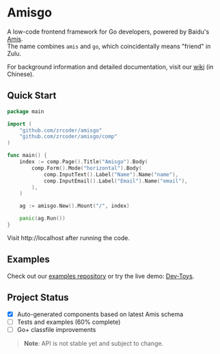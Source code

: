 # Amisgo

A low-code frontend framework for Go developers, powered by Baidu's [Amis](https://aisuda.bce.baidu.com/amis).  
The name combines `amis` and `go`, which coincidentally means "friend" in Zulu.

For background information and detailed documentation, visit our [wiki](https://github.com/zrcoder/amisgo/wiki) (in Chinese).

## Quick Start

```go
package main

import (
	"github.com/zrcoder/amisgo"
	"github.com/zrcoder/amisgo/comp"
)

func main() {
	index := comp.Page().Title("Amisgo").Body(
		comp.Form().Mode("horizontal").Body(
			comp.InputText().Label("Name").Name("name"),
			comp.InputEmail().Label("Email").Name("email"),
		),
	)

	ag := amisgo.New().Mount("/", index)

	panic(ag.Run())
}
```

Visit http://localhost after running the code.

## Examples

Check out our [examples repository](https://github.com/zrcoder/amisgo-examples) or try the live demo: [Dev-Toys](https://amisgo-examples.onrender.com).

## Project Status

- [x] Auto-generated components based on latest Amis schema
- [ ] Tests and examples (60% complete)
- [ ] Go+ classfile improvements

> **Note**: API is not stable yet and subject to change.
